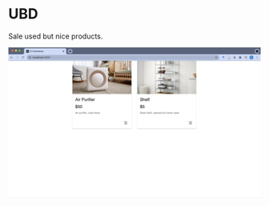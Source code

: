# UBD

Sale used but nice products.

![](https://github.com/korsakowii/e_commerce/blob/master/web%20layout.png?raw=true)
